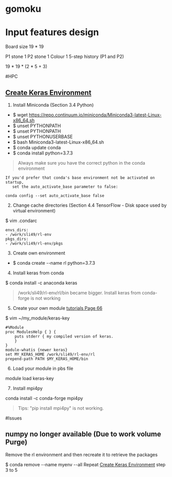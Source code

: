 # gomoku

# Input features design

Board size 19 * 19

P1 stone 1
P2 stone 1
Colour 1
5-step history (P1 and P2)

19 * 19 * (2 * 5 + 3)

#HPC

## [Create Keras Environment](http://www.hpc.lsu.edu/docs/faq/installation-details.php)

1. Install Miniconda (Section 3.4 Python)

* $ wget https://repo.continuum.io/miniconda/Miniconda3-latest-Linux-x86_64.sh
* $ unset PYTHONPATH
* $ unset PYTHONPATH
* $ unset PYTHONUSERBASE
* $ bash Miniconda3-latest-Linux-x86_64.sh
* $ conda update conda
* $ conda install python=3.7.3

> Always make sure you have the correct python in the conda environment

```
If you'd prefer that conda's base environment not be activated on startup, 
   set the auto_activate_base parameter to false: 

conda config --set auto_activate_base false
```

2. Change cache directories (Section 4.4 TensorFlow - Disk space used by virtual environment)

$ vim .condarc
```
envs_dirs:
- /work/sli49/rl-env
pkgs_dirs:
- /work/sli49/rl-env/pkgs
```

3. Create own environment

* $ conda create --name rl python=3.7.3

4. Install keras from conda

$ conda install -c anaconda keras

> /work/sli49/rl-env/rl/bin became bigger. Install keras from conda-forge is not working

5. Create your own module [tutorials Page 66](http://www.hpc.lsu.edu/training/weekly-materials/2018-Fall/HPC_UserEnv_Fall_2018_session_1.pdf)

$ vim ~/my_module/keras-key
```
#%Module
proc ModulesHelp { } {
    puts stderr { my compiled version of keras.
    }
}
module-whatis {newer keras}
set MY_KERAS_HOME /work/sli49/rl-env/rl
prepend-path PATH $MY_KERAS_HOME/bin
```

6. Load your module in pbs file

module load keras-key

7. Install mpi4py 

conda install -c conda-forge mpi4py

> Tips: "pip install mpi4py" is not working.

#Issues

## numpy no longer available (Due to work volume Purge)

Remove the rl environment and then recreate it to retrieve the packages


$ conda remove --name myenv --all
Repeat [Create Keras Environment](#create-keras-environment) step 3 to 5



